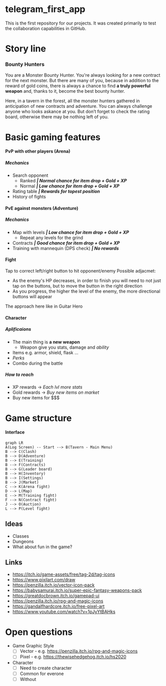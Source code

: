 # telegram_first_app
This is the first repository for our projects. It was created primarily to test the collaboration capabilities in GitHub.


# Story line

### Bounty Hunters

You are a Monster Bounty Hunter. You're always looking for a new contract for the next monster. But there are many of you, because in addition to the reward of gold coins, there is always a chance to find **a truly powerful weapon** and, thanks to it, become the best bounty hunter.

Here, in a tavern in the forest, all the monster hunters gathered in anticipation of new contracts and adventure. You can always challenge anyone who looks askance at you. But don’t forget to check the rating board, otherwise there may be nothing left of you.
 
# Basic gaming features

#### PvP with other players (Arena)
##### Mechanics
 - Search opponent
   - Ranked                         ***| Normal chance for item drop + Gold + XP***
   - Normal                         ***| Low chance for item drop + Gold + XP***
 - Rating table                       ***| Rewards for topest position***
 - History of fights

#### PvE against monsters (Adventure)
##### Mechanics
 - Map with levels                      ***| Low chance for item drop + Gold + XP***
   - Repeat any levels for the grind
 - Contracts                          ***| Good chance for item drop + Gold + XP***
 - Training with mannequin (DPS check)  ***| No rewards***

#### Fight
Tap to correct left/right button to hit opponent/enemy
Possible adjacmet:
 - As the enemy's HP decreases, in order to finish you will need to not just tap on the buttons, but to move the button in the right direction
 - As you progress, the higher the level of the enemy, the more directional buttons will appear

The approach here like in Guitar Hero

#### Character
##### Aplificaions
 - The main thing is **a new weapon**
   - Weapon give you stats, damage and *ability*
 - Items e.g. armor, shield, flask ...
 - *Perks*
 - Combo during the battle
##### How to reach
 - XP rewards -> *Each lvl more stats*
 - Gold rewards -> *Buy new items on market*
 - Buy new items for $$$

# Game structure
#### Interface
```mermaid
graph LR
A(Log Screen) -- Start --> B(Tavern - Main Menu)
B --> C(Clash)
B --> D(Adventure)
B --> E(Training)
B --> F(Contracts)
B --> G(Leader board)
B --> H(Inventory)
B --> I(Settings)
B --> J(Market)
C --> K(Arena fight)
D --> L(Map)
E --> M(Training fight)
F --> N(Contract fight)
J --> O(Auction)
L --> P(Level fight)
```

## Ideas

 - Classes
 - Dungeons
 - What about fun in the game?

## Links
 - https://itch.io/game-assets/free/tag-2d/tag-icons
 - https://www.pixilart.com/draw
 - https://penzilla.itch.io/vector-icon-pack
 - https://babysamurai.itch.io/super-epic-fantasy-weapons-pack
 - https://greatdocbrown.itch.io/gamepad-ui
 - https://penzilla.itch.io/rpg-and-magic-icons
 - https://gandalfhardcore.itch.io/free-pixel-art
 - https://www.youtube.com/watch?v=1pJyYtBAHks

# Open questions

 - Game Graphic Style
   - [ ] Vector - e.g. https://penzilla.itch.io/rpg-and-magic-icons
   - [ ] Pixel - e.g. https://thewisehedgehog.itch.io/hs2020
 - Character
   - [ ] Need to create character
   - [ ] Common for everone
   - [ ] Without
